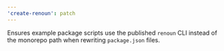 ```yaml
---
'create-renoun': patch
---
```


Ensures example package scripts use the published `renoun` CLI instead of the monorepo path when rewriting `package.json` files.
